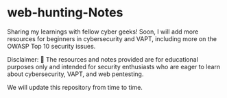 # web-hunting-Notes 

Sharing my learnings with fellow cyber geeks! Soon, I will add more resources for beginners in cybersecurity and VAPT, including more on the OWASP Top 10 security issues.

Disclaimer: 🥴 The resources and notes provided are for educational purposes only and intended for security enthusiasts who are eager to learn about cybersecurity, VAPT, and web pentesting.

We will update this repository from time to time.

